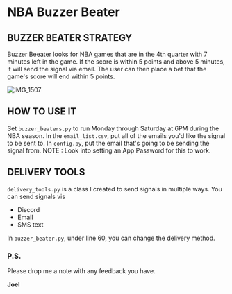# NBA Buzzer Beater

## BUZZER BEATER STRATEGY
Buzzer Beeater looks for NBA games that are in the 4th quarter with 7 minutes left in the game.
If the score is within 5 points and above 5 minutes, it will send the signal via email.
The user can then place a bet that the game's score will end within 5 points.

![IMG_1507](https://github.com/joel-1080p/buzzer_beaters/assets/156847809/af777a68-a177-4ca1-a9d1-dae1f6310557)

## HOW TO USE IT
Set `buzzer_beaters.py` to run Monday through Saturday at 6PM during the NBA season.
In the `email_list.csv`, put all of the emails you'd like the signal to be sent to.
In `config.py`, put the email that's going to be sending the signal from.
NOTE : Look into setting an App Password for this to work.

## DELIVERY TOOLS
`delivery_tools.py` is a class I created to send signals in multiple ways.
You can send signals vis 
- Discord
- Email
- SMS text

In `buzzer_beater.py`, under line 60, you can change the delivery method.

### P.S.

Please drop me a note with any feedback you have.

**Joel**
